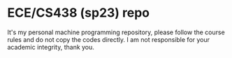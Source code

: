 # ECE/CS438 (sp23) repo
It's my personal machine programming repository, please follow the course rules and do not copy the codes directly. I am not responsible for your academic integrity, thank you. 
